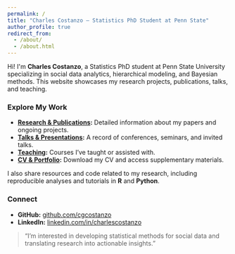 ```yaml
---
permalink: /
title: "Charles Costanzo – Statistics PhD Student at Penn State"
author_profile: true
redirect_from: 
  - /about/
  - /about.html
---
```


Hi! I'm **Charles Costanzo**, a Statistics PhD student at Penn State University specializing in social data analytics, hierarchical modeling, and Bayesian methods. This website showcases my research projects, publications, talks, and teaching.

### Explore My Work
- **[Research & Publications](https://cgcostanzo.github.io/publications/):** Detailed information about my papers and ongoing projects.
- **[Talks & Presentations](https://cgcostanzo.github.io/talks/):** A record of conferences, seminars, and invited talks.
- **[Teaching](https://cgcostanzo.github.io/teaching/):** Courses I’ve taught or assisted with.
- **[CV & Portfolio](https://cgcostanzo.github.io/files/CharlesCostanzo_CV.pdf):** Download my CV and access supplementary materials.

I also share resources and code related to my research, including reproducible analyses and tutorials in **R** and **Python**.

### Connect
- **GitHub:** [github.com/cgcostanzo](https://github.com/cgcostanzo)  
- **LinkedIn:** [linkedin.com/in/charlescostanzo](https://www.linkedin.com/in/cgcostanzo/)   

> “I’m interested in developing statistical methods for social data and translating research into actionable insights.”
